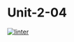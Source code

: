 # Unit-2-04
 [![linter](https://github.com/Brayden-Leblanc/Unit-2-04/workflows/linter/badge.svg)](https://github.com/marketplace/actions/super-linter)
